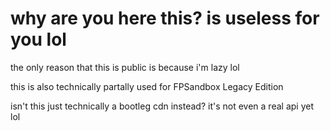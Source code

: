 # why are you here this? is useless for you lol

the only reason that this is public is because i'm lazy lol

this is also technically partally used for FPSandbox Legacy Edition

isn't this just technically a bootleg cdn instead? it's not even a real api yet lol
